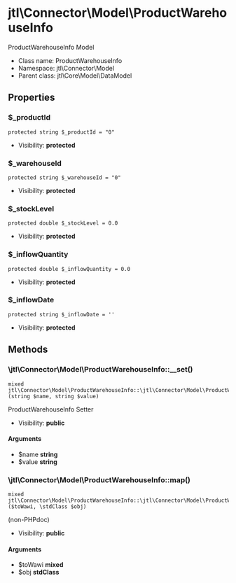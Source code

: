 jtl\Connector\Model\ProductWarehouseInfo
===============

ProductWarehouseInfo Model




* Class name: ProductWarehouseInfo
* Namespace: jtl\Connector\Model
* Parent class: jtl\Core\Model\DataModel





Properties
----------


### $_productId

```
protected string $_productId = "0"
```





* Visibility: **protected**


### $_warehouseId

```
protected string $_warehouseId = "0"
```





* Visibility: **protected**


### $_stockLevel

```
protected double $_stockLevel = 0.0
```





* Visibility: **protected**


### $_inflowQuantity

```
protected double $_inflowQuantity = 0.0
```





* Visibility: **protected**


### $_inflowDate

```
protected string $_inflowDate = ''
```





* Visibility: **protected**


Methods
-------


### \jtl\Connector\Model\ProductWarehouseInfo::__set()

```
mixed jtl\Connector\Model\ProductWarehouseInfo::\jtl\Connector\Model\ProductWarehouseInfo::__set()(string $name, string $value)
```

ProductWarehouseInfo Setter



* Visibility: **public**

#### Arguments

* $name **string**
* $value **string**



### \jtl\Connector\Model\ProductWarehouseInfo::map()

```
mixed jtl\Connector\Model\ProductWarehouseInfo::\jtl\Connector\Model\ProductWarehouseInfo::map()($toWawi, \stdClass $obj)
```

(non-PHPdoc)



* Visibility: **public**

#### Arguments

* $toWawi **mixed**
* $obj **stdClass**


